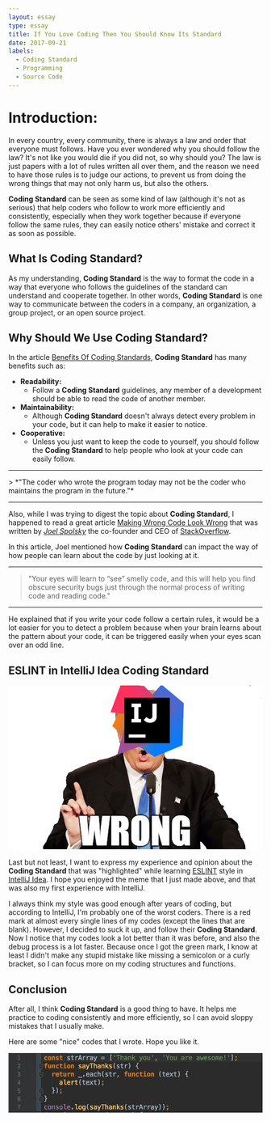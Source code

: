 ```yaml
---
layout: essay
type: essay
title: If You Love Coding Then You Should Know Its Standard
date: 2017-09-21
labels:
  - Coding Standard
  - Programming
  - Source Code
---
```


# Introduction:

In every country, every community, there is always a law and order that everyone must follows. Have you ever wondered why you should follow the law? It's not like you would die if you did not, so why should you? The law is just papers with a lot of rules written all over them, and the reason we need to have those rules is to judge our actions, to prevent us from doing the wrong things that may not only harm us, but also the others. 

**Coding Standard** can be seen as some kind of law (although it's not as serious) that help coders who follow to work more efficiently and consistently, especially when they work together because if everyone follow the same rules, they can easily notice others' mistake and correct it as soon as possible.

## What Is Coding Standard?

As my understanding, **Coding Standard** is the way to format the code in a way that everyone who follows the guidelines of the standard can understand and cooperate together. In other words, **Coding Standard** is one way to communicate between the coders in a company, an organization, a group project, or an open source project. 

## Why Should We Use Coding Standard?

In the article [Benefits Of Coding Standards](http://www.valid-computing.com/benefits-of-coding-standards.html), **Coding Standard** has many benefits such as:
* **Readability:** 
	- Follow a **Coding Standard** guidelines, any member of a development should be able to read the code of another member.
* **Maintainability:** 
	- Although **Coding Standard** doesn't always detect every problem in your code, but it can help to make it easier to notice.
* **Cooperative:**
	- Unless you just want to keep the code to yourself, you should follow the **Coding Standard** to help people who look at your code can easily follow.
<hr>
> *"The coder who wrote the program today may not be the coder who maintains the program in the future."*
<hr>	

Also, while I was trying to digest the topic about **Coding Standard**, I happened to read a great article [Making Wrong Code Look Wrong](https://www.joelonsoftware.com/2005/05/11/making-wrong-code-look-wrong/) that was written by [_Joel Spolsky_](https://www.joelonsoftware.com/author/joelonsoftware/) the co-founder and CEO of [StackOverflow](https://stackoverflow.com).

In this article, Joel mentioned how **Coding Standard** can impact the way of how people can learn about the code by just looking at it.

<hr>

> "Your eyes will learn to “see” smelly code, and this will help you find obscure security bugs just through the normal process of writing code and reading code."

<hr/>

He explained that if you write your code follow a certain rules, it would be a lot easier for you to detect a problem because when your brain learns about the pattern about your code, it can be triggered easily when your eyes scan over an odd line.

## ESLINT in  IntelliJ Idea Coding Standard
<div class="ui medium rounded images">
	<img ui image src="../images/intellij.jpg">
</div>

Last but not least, I want to express my experience and opinion about the **Coding Standard** that was "highlighted" while learning [ESLINT](https://eslint.org) style in [IntelliJ Idea](https://www.jetbrains.com/idea/?fromMenu). I hope you enjoyed the meme that I just made above, and that was also my first experience with IntelliJ.

I always think my style was good enough after years of coding, but according to IntelliJ, I'm probably one of the worst coders.  There is a red mark at almost every single lines of my codes (except the lines that are blank).  However, I decided to suck it up, and follow their **Coding Standard**. Now I notice that my codes look a lot better than it was before, and also the debug process is a lot faster. Because once I got the green mark, I know at least I didn't make any stupid mistake like missing a semicolon or a curly bracket, so I can focus more on my coding structures and functions. 

## Conclusion

After all, I think **Coding Standard** is a good thing to have. It helps me practice to coding consistently and more efficiently, so I can avoid sloppy mistakes that I usually make. 

Here are some "nice" codes that I wrote. Hope you like it.

<div class="ui large rounded images">
	<img ui image src="../images/thankyou.png">
</div>

<br>
